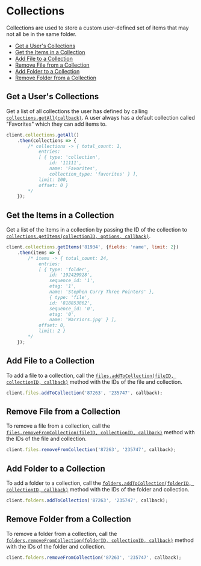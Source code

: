 Collections
===========

Collections are used to store a custom user-defined set of items that may not
all be in the same folder.

<!-- START doctoc generated TOC please keep comment here to allow auto update -->
<!-- DON'T EDIT THIS SECTION, INSTEAD RE-RUN doctoc TO UPDATE -->


- [Get a User's Collections](#get-a-users-collections)
- [Get the Items in a Collection](#get-the-items-in-a-collection)
- [Add File to a Collection](#add-file-to-a-collection)
- [Remove File from a Collection](#remove-file-from-a-collection)
- [Add Folder to a Collection](#add-folder-to-a-collection)
- [Remove Folder from a Collection](#remove-folder-from-a-collection)

<!-- END doctoc generated TOC please keep comment here to allow auto update -->

Get a User's Collections
------------------------

Get a list of all collections the user has defined by calling [`collections.getAll(callback)`](http://opensource.box.com/box-node-sdk/jsdoc/Collections.html#getAll).
A user always has a default collection called "Favorites" which they can add
items to.

```js
client.collections.getAll()
	.then(collections => {
		/* collections -> { total_count: 1,
			entries: 
			[ { type: 'collection',
				id: '11111',
				name: 'Favorites',
				collection_type: 'favorites' } ],
			limit: 100,
			offset: 0 }
		*/
	});
```

Get the Items in a Collection
-----------------------------

Get a list of the items in a collection by passing the ID of the collection to
[`collections.getItems(collectionID, options, callback)`](http://opensource.box.com/box-node-sdk/jsdoc/Collections.html#getItems).

```js
client.collections.getItems('81934', {fields: 'name', limit: 2})
	.then(items => {
		/* items -> { total_count: 24,
			entries: 
			[ { type: 'folder',
				id: '192429928',
				sequence_id: '1',
				etag: '1',
				name: 'Stephen Curry Three Pointers' },
				{ type: 'file',
				id: '818853862',
				sequence_id: '0',
				etag: '0',
				name: 'Warriors.jpg' } ],
			offset: 0,
			limit: 2 }
		*/
	});
```

Add File to a Collection
------------------------

To add a file to a collection, call the
[`files.addToCollection(fileID, collectionID, callback)`](http://opensource.box.com/box-node-sdk/jsdoc/Files.html#addToCollection)
method with the IDs of the file and collection.

```js
client.files.addToCollection('87263', '235747', callback);
```

Remove File from a Collection
-----------------------------

To remove a file from a collection, call the
[`files.removeFromCollection(fileID, collectionID, callback)`](http://opensource.box.com/box-node-sdk/jsdoc/Files.html#removeFromCollection)
method with the IDs of the file and collection.

```js
client.files.removeFromCollection('87263', '235747', callback);
```

Add Folder to a Collection
--------------------------

To add a folder to a collection, call the
[`folders.addToCollection(folderID, collectionID, callback)`](http://opensource.box.com/box-node-sdk/jsdoc/Folders.html#addToCollection)
method with the IDs of the folder and collection.

```js
client.folders.addToCollection('87263', '235747', callback);
```

Remove Folder from a Collection
-------------------------------

To remove a folder from a collection, call the
[`folders.removeFromCollection(folderID, collectionID, callback)`](http://opensource.box.com/box-node-sdk/jsdoc/Folders.html#removeFromCollection)
method with the IDs of the folder and collection.

```js
client.folders.removeFromCollection('87263', '235747', callback);
```
